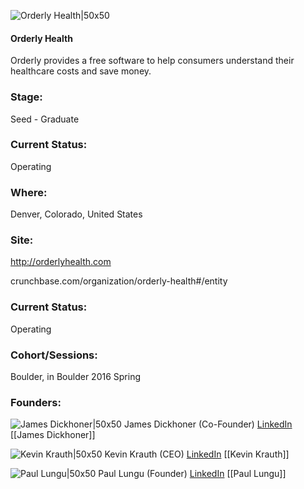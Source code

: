 

![Orderly Health|50x50](https://apimg.techstars.com/connect/images/image_files/56a8f95bbbe36f9dc1000007/original/orderly_icon_flat_png_2.png)

#### Orderly Health
Orderly provides a free software to help consumers understand their healthcare costs and save money.

### Stage: 
Seed - Graduate 

### Current Status: 
Operating

### Where:
Denver, Colorado, United States

### Site:
http://orderlyhealth.com



crunchbase.com/organization/orderly-health#/entity

### Current Status: 
Operating

### Cohort/Sessions: 
Boulder, in Boulder 2016 Spring

### Founders: 

![James Dickhoner|50x50](http://s3.amazonaws.com/ts-accel-connect-uploads/images/image_files/56a8f864bbe36f9dc1000003/original/James_Dickhoner.jpg) James Dickhoner (Co-Founder) [LinkedIn](https://linkedin.com/in/james-dickhoner-md-23a016a8) [[James Dickhoner]]

![Kevin Krauth|50x50](https://apimg.techstars.com/connect/images/image_files/56a7e312a93e9fa6fe000002/original/IMG_0029.JPG) Kevin Krauth (CEO) [LinkedIn](https://linkedin.com/in/kevinkrauth) [[Kevin Krauth]]

![Paul Lungu|50x50](https://apimg.techstars.com/connect/images/image_files/59b99ee59c66a933b500006b/original/paul.jpg) Paul Lungu (Founder) [LinkedIn](https://linkedin.com/in/plungu) [[Paul Lungu]]


